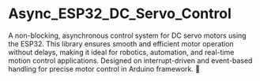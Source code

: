 # Async_ESP32_DC_Servo_Control
A non-blocking, asynchronous control system for DC servo motors using the ESP32. This library ensures smooth and efficient motor operation without delays, making it ideal for robotics, automation, and real-time motion control applications. Designed on interrupt-driven and event-based handling for precise motor control in Arduino framework. 🚀
